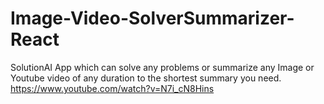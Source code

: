# Image-Video-SolverSummarizer-React
SolutionAI App which can solve any problems or summarize any Image or Youtube video of any duration to the shortest summary you need.
https://www.youtube.com/watch?v=N7i_cN8Hins
